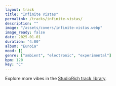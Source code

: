 ```yaml
---
layout: track
title: "Infinite Vistas"
permalink: /tracks/infinite-vistas/
description: ""
image: "/assets/covers/infinite-vistas.webp"
image_ready: false
date: 2025-01-01
duration: "4:00"
album: "Eunoia"
mood: []
genre: ["ambient", "electronic", "experimental"]
bpm: 120
key: "C"
---
```


Explore more vibes in the [StudioRich track library](/tracks/).
